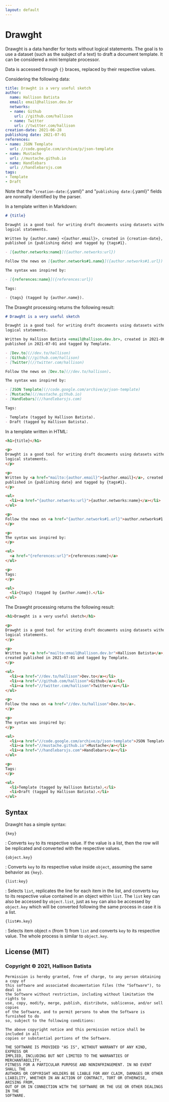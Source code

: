 ```yaml
---
layout: default
---
```

# Drawght

Drawght is a data handler for texts without logical statements. The goal is
to use a dataset (such as the subject of a text) to draft a document
template. It can be considered a mini template processor.

Data is accessed through `{}` braces, replaced by their respective values.

Considering the following data:

```yaml
title: Drawght is a very useful sketch
author:
  name: Hallison Batista
  email: email@hallison.dev.br
  networks:
  - name: Github
    url: //github.com/hallison
  - name: Twitter
    url: //twitter.com/hallison
creation-date: 2021-06-28
publishing date: 2021-07-01
references:
- name: JSON Template
  url: //code.google.com/archive/p/json-template
- name: Mustache
  url: //mustache.github.io
- name: Handlebars
  url: //handlebarsjs.com
tags:
- Template
- Draft
```

Note that the "`creation-date:`{.yaml}" and "`publishing date:`{.yaml}" fields
are normally identified by the parser.

In a template written in Markdown:

```markdown
# {title}

Drawght is a good tool for writing draft documents using datasets without
logical statements.

Written by {author.name} <{author.email}>, created in {creation-date},
published in {publishing date} and tagged by {tags#1}.

- [{author.networks:name}]({author.networks:url})

Follow the news on [{author.networks#1.name}]({author.networks#1.url}).

The syntax was inspired by:

- [{references:name}]({references:url})

Tags:

- {tags} (tagged by {author.name}).
```

The Drawght processing returns the following result:

```markdown
# Drawght is a very useful sketch

Drawght is a good tool for writing draft documents using datasets without
logical statements.

Written by Hallison Batista <email@hallison.dev.br>, created in 2021-06-28,
published in 2021-07-01 and tagged by Template.

- [Dev.to](//dev.to/hallison)
- [Github](//github.com/hallison)
- [Twitter](//twitter.com/hallison)

Follow the news on [Dev.to](//dev.to/hallison).

The syntax was inspired by:

- [JSON Template](//code.google.com/archive/p/json-template)
- [Mustache](//mustache.github.io)
- [Handlebars](//handlebarsjs.com)

Tags:

- Template (tagged by Hallison Batista).
- Draft (tagged by Hallison Batista).
```

In a template written in HTML:

```html
<h1>{title}</h1>

<p>
Drawght is a good tool for writing draft documents using datasets without
logical statements.
</p>

<p>
Written by <a href="mailto:{author.email}">{author.email}</a>, created
published in {publishing date} and tagged by {tags#1}.
</p>

<ul>
  <li><a href="{author.networks:url}">{author.networks:name}</a></li>
</ul>

<p>
Follow the news on <a href="{author.networks#1.url}">author.networks#1.name</a>.
</p>

<p>
The syntax was inspired by:
</p>

<ul>
  <a href="{references:url}">{references:name}</a>
</ul>

<p>
Tags:
</p>

<ul>
  <li>{tags} (tagged by {author.name}).</li>
</ul>
```

The Drawght processing returns the following result:

```html
<h1>Drawght is a very useful sketch</h1>

<p>
Drawght is a good tool for writing draft documents using datasets without
logical statements.
</p>

<p>
Written by <a href="mailto:email@hallison.dev.br">Hallison Batista</a>,
created published in 2021-07-01 and tagged by Template.
</p>

<ul>
  <li><a href="//dev.to/hallison">Dev.to</a></li>
  <li><a href="//github.com/hallison">Github</a></li>
  <li><a href="//twitter.com/hallison">Twitter</a></li>
</ul>

<p>
Follow the news on <a href="//dev.to/hallison">Dev.to</a>.
</p>

<p>
The syntax was inspired by:
</p>

<ul>
  <li><a href="//code.google.com/archive/p/json-template">JSON Template</a></li>
  <li><a href="//mustache.github.io">Mustache</a></li>
  <li><a href="//handlebarsjs.com">Handlebars</a></li>
</ul>

<p>
Tags:
</p>

<ul>
  <li>Template (tagged by Hallison Batista).</li>
  <li>Draft (tagged by Hallison Batista).</li>
</ul>
```

## Syntax

Drawght has a simple syntax:

`{key}`

: Converts `key` to its respective value. If the value is a list, then the row
  will be replicated and converted with the respective values.

`{object.key}`

: Converts `key` to its respective value inside `object`, assuming the same
  behavior as `{key}`.

`{list:key}`

: Selects `list`, replicates the line for each item in the list, and converts
  `key` to its respective value contained in an object within `list`. The
  `list` key can also be accessed by `object.list`, just as `key` can also be
  accessed by `object.key` which will be converted following the same process
  in case it is a list.

`{list#n.key}`

: Selects item object `n` (from 1) from `list` and converts `key` to its
  respective value. The whole process is similar to `object.key`.

## License (MIT)

### Copyright &copy; 2021, Hallison Batista

```
Permission is hereby granted, free of charge, to any person obtaining a copy of
this software and associated documentation files (the "Software"), to deal in
the Software without restriction, including without limitation the rights to
use, copy, modify, merge, publish, distribute, sublicense, and/or sell copies
of the Software, and to permit persons to whom the Software is furnished to do
so, subject to the following conditions:

The above copyright notice and this permission notice shall be included in all
copies or substantial portions of the Software.

THE SOFTWARE IS PROVIDED "AS IS", WITHOUT WARRANTY OF ANY KIND, EXPRESS OR
IMPLIED, INCLUDING BUT NOT LIMITED TO THE WARRANTIES OF MERCHANTABILITY,
FITNESS FOR A PARTICULAR PURPOSE AND NONINFRINGEMENT. IN NO EVENT SHALL THE
AUTHORS OR COPYRIGHT HOLDERS BE LIABLE FOR ANY CLAIM, DAMAGES OR OTHER
LIABILITY, WHETHER IN AN ACTION OF CONTRACT, TORT OR OTHERWISE, ARISING FROM,
OUT OF OR IN CONNECTION WITH THE SOFTWARE OR THE USE OR OTHER DEALINGS IN THE
SOFTWARE.
```
